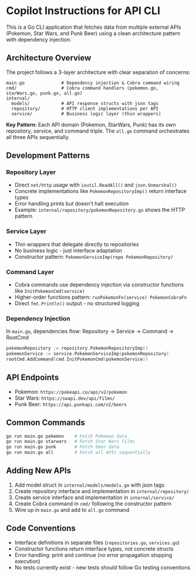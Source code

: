 # Copilot Instructions for API CLI

This is a Go CLI application that fetches data from multiple external APIs (Pokemon, Star Wars, and Punk Beer) using a clean architecture pattern with dependency injection.

## Architecture Overview

The project follows a 3-layer architecture with clear separation of concerns:

```
main.go              # Dependency injection & Cobra command wiring
cmd/                 # Cobra command handlers (pokemon.go, starWars.go, punk.go, all.go)
internal/
  models/            # API response structs with json tags
  repository/        # HTTP client implementations per API
  service/           # Business logic layer (thin wrappers)
```

**Key Pattern**: Each API domain (Pokemon, StarWars, Punk) has its own repository, service, and command triple. The `all.go` command orchestrates all three APIs sequentially.

## Development Patterns

### Repository Layer
- Direct `net/http` usage with `ioutil.ReadAll()` and `json.Unmarshal()`
- Concrete implementations like `PokemonRepositoryImp()` return interface types
- Error handling prints but doesn't halt execution
- Example: `internal/repository/pokemonRepository.go` shows the HTTP pattern

### Service Layer  
- Thin wrappers that delegate directly to repositories
- No business logic - just interface adaptation
- Constructor pattern: `PokemonServiceImp(repo PokemonRepository)`

### Command Layer
- Cobra commands use dependency injection via constructor functions like `InitPokemonCmd(service)`
- Higher-order functions pattern: `runPokemonFn(service) PokemonCobraFn`
- Direct `fmt.Println()` output - no structured logging

### Dependency Injection
In `main.go`, dependencies flow: Repository → Service → Command → RootCmd
```go
pokemonRepository := repository.PokemonRepositoryImp()
pokemonService := service.PokemonServiceImp(pokemonRepository) 
rootCmd.AddCommand(cmd.InitPokemonCmd(pokemonService))
```

## API Endpoints
- Pokemon: `https://pokeapi.co/api/v2/pokemon`
- Star Wars: `https://swapi.dev/api/films/`  
- Punk Beer: `https://api.punkapi.com/v2/beers`

## Common Commands
```bash
go run main.go pokemon    # Fetch Pokemon data
go run main.go starwars   # Fetch Star Wars films
go run main.go punk       # Fetch beer data  
go run main.go all        # Fetch all APIs sequentially
```

## Adding New APIs
1. Add model struct in `internal/models/models.go` with json tags
2. Create repository interface and implementation in `internal/repository/`
3. Create service interface and implementation in `internal/service/`
4. Create Cobra command in `cmd/` following the constructor pattern
5. Wire up in `main.go` and add to `all.go` command

## Code Conventions
- Interface definitions in separate files (`repositories.go`, `services.go`)
- Constructor functions return interface types, not concrete structs
- Error handling: print and continue (no error propagation stopping execution)
- No tests currently exist - new tests should follow Go testing conventions
